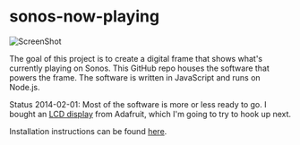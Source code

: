 sonos-now-playing
========================

![ScreenShot](https://raw.github.com/monsur/sonos-now-playing-nodejs/master/screenshot.png)

The goal of this project is to create a digital frame that
shows what's currently playing on Sonos. This GitHub repo
houses the software that powers the frame. The software is
written in JavaScript and runs on Node.js.

Status 2014-02-01: Most of the software is more or less
ready to go. I bought an [LCD display](https://www.adafruit.com/products/2109) from Adafruit, which
I'm going to try to hook up next.

Installation instructions can be found [here](https://github.com/monsur/sonos-now-playing/wiki/Software-Installation).
